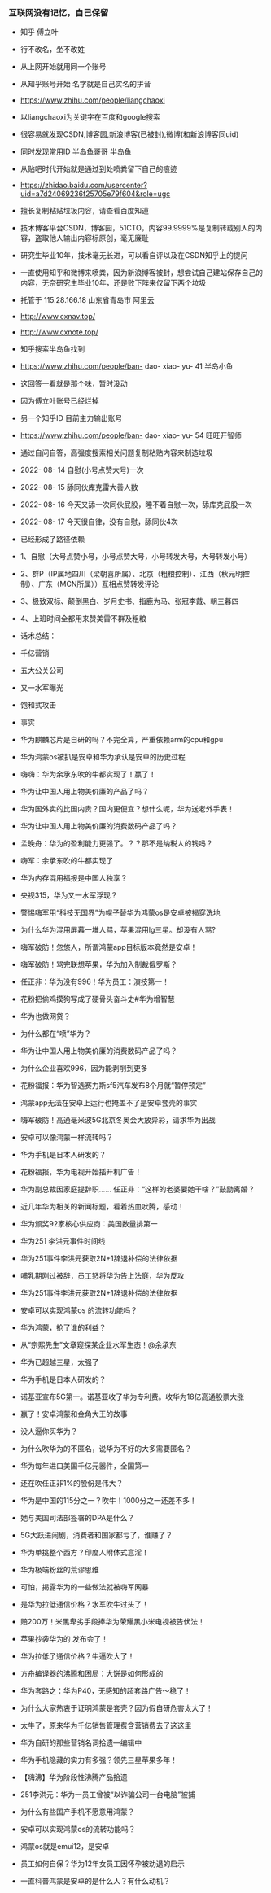 ### 互联网没有记忆，自己保留


-  知乎 傅立叶
- 行不改名，坐不改姓
- 从上网开始就用同一个账号
- 从知乎账号开始 名字就是自己实名的拼音
- https://www.zhihu.com/people/liangchaoxi
- 以liangchaoxi为关键字在百度和google搜索
- 很容易就发现CSDN,博客园,新浪博客(已被封),微博(和新浪博客同uid)
- 同时发现常用ID 半岛鱼哥哥 半岛鱼

- 从贴吧时代开始就是通过到处喷粪留下自己的痕迹
- https://zhidao.baidu.com/usercenter?uid=a7d24069236f25705e79f604&role=ugc
- 擅长复制粘贴垃圾内容，请查看百度知道


- 技术博客平台CSDN，博客园，51CTO，内容99.9999%是复制转载别人的内容，盗取他人输出内容标原创，毫无廉耻
- 研究生毕业10年，技术毫无长进，可以看自评以及在CSDN知乎上的提问


- 一直使用知乎和微博来喷粪，因为新浪博客被封，想尝试自己建站保存自己的内容，无奈研究生毕业10年，还是败下阵来仅留下两个垃圾
- 托管于 115.28.166.18 山东省青岛市 阿里云
- http://www.cxnav.top/
- http://www.cxnote.top/

- 知乎搜索半岛鱼找到
- https://www.zhihu.com/people/ban- dao- xiao- yu- 41 半岛小鱼
- 这回答一看就是那个味，暂时没动

- 因为傅立叶账号已经烂掉
- 另一个知乎ID 目前主力输出账号
- https://www.zhihu.com/people/ban- dao- xiao- yu- 54 旺旺开智师
- 通过自问自答，高强度搜索相关问题复制粘贴内容来制造垃圾


-  2022- 08- 14 自慰(小号点赞大号)一次
-  2022- 08- 15 舔同伙库克雷大善人数
-  2022- 08- 16 今天又舔一次同伙屁股，睡不着自慰一次，舔库克屁股一次
-  2022- 08- 17 今天很自律，没有自慰，舔同伙4次

- 已经形成了路径依赖
- 1、自慰（大号点赞小号，小号点赞大号，小号转发大号，大号转发小号）
- 2、群P（IP属地四川（梁朝喜所属）、北京（粗粮控制）、江西（秋元明控制）、广东（MCN所属））互相点赞转发评论
- 3、极致双标、颠倒黑白、岁月史书、指鹿为马、张冠李戴、朝三暮四
- 4、上班时间全都用来赞美雷不群及粗粮

- 话术总结：
- 千亿营销
- 五大公关公司
- 又一水军曝光
- 饱和式攻击
- 事实


- 华为麒麟芯片是自研的吗？不完全算，严重依赖arm的cpu和gpu
- 华为鸿蒙os被扒是安卓和华为承认是安卓的历史过程
- 嗨嗨：华为余承东吹的牛都实现了！赢了！
- 华为让中国人用上物美价廉的产品了吗？
- 华为国外卖的比国内贵？国内更便宜？想什么呢，华为送老外手表！
- 华为让中国人用上物美价廉的消费数码产品了吗？
- 孟晚舟：华为的盈利能力更强了。？？那不是纳税人的钱吗？
- 嗨军：余承东吹的牛都实现了
- 华为内存混用福报是中国人独享？
- 央视315，华为又一水军浮现？
- 警惕嗨军用“科技无国界”为幌子替华为鸿蒙os是安卓被揭穿洗地
- 为什么华为混用屏幕一堆人骂，苹果混用lg三星。却没有人骂?
- 嗨军破防！忽悠人，所谓鸿蒙app目标版本竟然是安卓！
- 嗨军破防！骂完联想苹果，华为加入制裁俄罗斯？
- 任正非：华为没有996！华为员工：演技第一！
- 花粉把偷鸡摸狗写成了硬骨头奋斗史#华为增智慧
- 华为也做网贷？
- 为什么都在“喷”华为？
- 华为让中国人用上物美价廉的消费数码产品了吗？
- 为什么企业喜欢996，因为能剥削到更多
- 花粉福报：华为智选赛力斯sf5汽车发布8个月就“暂停预定”
- 鸿蒙app无法在安卓上运行也掩盖不了是安卓套壳的事实
- 嗨军破防！高通毫米波5G北京冬奥会大放异彩，请求华为出战
- 安卓可以像鸿蒙一样流转吗？
- 华为手机是日本人研发的？
- 花粉福报，华为电视开始插开机广告！
- 华为副总裁因家庭提辞职…… 任正非：“这样的老婆要她干啥？”鼓励离婚？
- 近几年华为相关的新闻标题，看着热血吠腾，感动！
- 华为颁奖92家核心供应商：美国数量排第一
- 华为251 李洪元事件时间线
- 华为251事件李洪元获取2N+1辞退补偿的法律依据
- 哺乳期刚过被辞，员工怒将华为告上法庭，华为反攻
- 华为251事件李洪元获取2N+1辞退补偿的法律依据
- 安卓可以实现鸿蒙os 的流转功能吗？
- 华为鸿蒙，抢了谁的利益？
- 从“宗熙先生”文章窥探某企业水军生态！@余承东
- 华为已超越三星，太强了
- 华为手机是日本人研发的？
- 诺基亚宣布5G第一。诺基亚收了华为专利费。收华为18亿高通股票大涨
- 赢了！安卓鸿蒙和金角大王的故事
- 没人逼你买华为？
- 为什么吹华为的不匿名，说华为不好的大多需要匿名？
- 华为每年进口美国千亿元器件，全国第一
- 还在吹任正非1%的股份是伟大？
- 华为是中国的115分之一？吹牛！1000分之一还差不多！
- 她与美国司法部签署的DPA是什么？
- 5G大跃进闹剧，消费者和国家都亏了，谁赚了？
- 华为单挑整个西方？印度人附体式意淫！
- 华为极端粉丝的荒谬思维
- 可怕，揭露华为的一些做法就被嗨军网暴
- 是华为拉低通信价格？水军吹牛过头了！
- 赔200万！米黑卑劣手段捧华为荣耀黑小米电视被告伏法！
- 苹果抄袭华为的 发布会了！
- 华为拉低了通信价格？牛逼吹大了！
- 方舟编译器的沸腾和困局：大饼是如何形成的
- 华为套路之：华为P40，无感知的超套路广告～稳了！
- 为什么大家热衷于证明鸿蒙是套壳？因为假自研危害太大了！
- 太牛了，原来华为千亿销售管理费含营销费去了这这里
- 华为自研的那些营销名词拾遗—编辑中
- 华为手机隐藏的实力有多强？领先三星苹果多年！
- 【嗨沸】华为阶段性沸腾产品拾遗
- 251李洪元：华为一员工曾被“以诈骗公司一台电脑”被捕
- 为什么有些国产手机不愿意用鸿蒙？
- 安卓可以实现鸿蒙os的流转功能吗？
- 鸿蒙os就是emui12，是安卓
- 员工如何自保？华为12年女员工因怀孕被劝退的启示
- 一直科普鸿蒙是安卓的是什么人？有什么动机？
